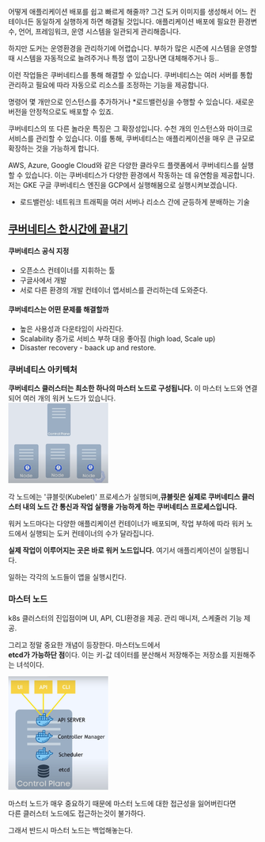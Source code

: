 어떻게 애플리케이션 배포를 쉽고 빠르게 해줄까? 그건 도커 이미지를 생성해서 어느 컨테이너든 동일하게 실행하게 하면 해결될 것입니다.
애플리케이션 배포에 필요한 환경변수, 언어, 프레임워크, 운영 시스템을 일관되게 관리해줍니다.

하지만 도커는 운영환경을 관리하기에 어렵습니다. 부하가 많은 시즌에 시스템을 운영할때 시스템을 자동적으로 늘려주거나 특정 앱이 고장나면 대체해주거나 등..

이런 작업들은 쿠버네티스를 통해 해결할 수 있습니다.
쿠버네티스는 여러 서버를 통합 관리하고 필요에 따라 자동으로 리소스를 조정하는 기능을 제공합니다.

명령어 몇 개만으로 인스턴스를 추가하거나 *로드밸런싱을 수행할 수 있습니다.
새로운 버전을 안정적으로도 배포할 수 있죠.


쿠버네티스의 또 다른 놀라운 특징은 그 확장성입니다. 수천 개의 인스턴스와 마이크로서비스를 관리할 수 있습니다. 이를 통해, 쿠버네티스는 애플리케이션을 매우 큰 규모로 확장하는 것을 가능하게 합니다.

AWS, Azure, Google Cloud와 같은 다양한 클라우드 플랫폼에서 쿠버네티스를 실행할 수 있습니다. 이는 쿠버네티스가 다양한 환경에서 작동하는 데 유연함을 제공합니다.
저는 GKE 구글 쿠버네티스 엔진을 GCP에서 실행해봄으로 실행시켜보겠습니다.


 * 로드밸런싱: 네트워크 트래픽을 여러 서버나 리소스 간에 균등하게 분배하는 기술

## [쿠버네티스 한시간에 끝내기](https://www.youtube.com/watch?v=s_o8dwzRlu4&list=PLMrkKyjG4Vpe45DDZmDVnyvk8myF8EJNq&index=1)

#### 쿠버네티스 공식 지정
- 오픈소스 컨테이너를 지휘하는 툴
- 구글사에서 개발
- 서로 다른 환경의 개발 컨테이너 앱서비스를 관리하는데 도와준다.


#### 쿠버네티스는 어떤 문제를 해결할까
- 높은 사용성과 다운타임이 사라진다.
- Scalability 증가로 서비스 부하 대응 좋아짐 (high load, Scale up)
- Disaster recovery - baack up and restore.

### 쿠버네티스 아키텍처

**쿠버네티스 클러스터는 최소한 하나의 마스터 노드로 구성됩니다.**
이 마스터 노드와 연결되어 여러 개의 워커 노드가 있습니다.\
<img src="../../../static/img/img_2.png" alt="쿠버네티스 아키텍처" width="40%">

각 노드에는 '큐블릿(Kubelet)' 프로세스가 실행되며,**큐블릿은 실제로 쿠버네티스 클러스터 내의 노드 간 통신과 작업 실행을 가능하게 하는 쿠버네티스 프로세스입니다.**

워커 노드마다는 다양한 애플리케이션 컨테이너가 배포되며, 작업 부하에 따라 워커 노드에서 실행되는 도커 컨테이너의 수가 달라집니다.

**실제 작업이 이루어지는 곳은 바로 워커 노드입니다.** 여기서 애플리케이션이 실행됩니다.

일하는 각각의 노드들이 앱을 실행시킨다.


### 마스터 노드 
k8s 클러스터의 진입점이며 UI, API, CLI환경을 제공.
관리 매니저, 스케줄러 기능 제공.

그리고 정말 중요한 개념이 등장한다. 마스터노드에서\
**etcd가 가능하단 점**이다. 이는 키-값 데이터를 분산해서 저장해주는 저장소를 지원해주는 녀석이다.  

<img src="../../../static/img/img_3.png" alt="쿠버네티스 마스터노드" width="40%">

마스터 노드가 매우 중요하기 때문에 마스터 노드에 대한 접근성을 잃어버린다면\
다른 클러스터 노드에도 접근하는것이 불가하다.

그래서 반드시 마스터 노드는 백업해놓는다.
